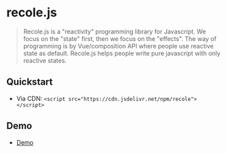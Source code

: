 # recole.js
>  Recole.js is a "reactivity" programming library for Javascript. We focus on the "state" first, then we focus on the "effects". The way of programming is by Vue/composition API where people use reactive state as default. Recole.js helps people write pure javascript with only reactive states.
## Quickstart
- Via CDN: `<script src="https://cdn.jsdelivr.net/npm/recole"></script>`
## Demo
- [Demo](https://ethansnow2012.github.io/recole)

